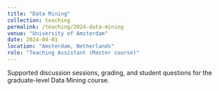 ```yaml
---
title: "Data Mining"
collection: teaching
permalink: /teaching/2024-data-mining
venue: "University of Amsterdam"
date: 2024-04-01
location: "Amsterdam, Netherlands"
role: "Teaching Assistant (Master course)"
---
```


Supported discussion sessions, grading, and student questions for the graduate-level Data Mining course.
